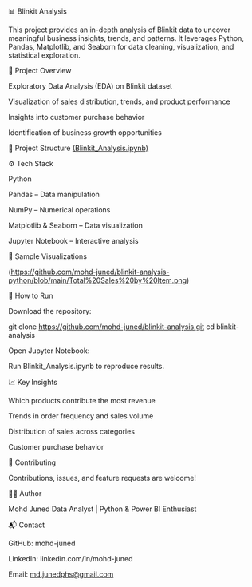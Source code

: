 📊 Blinkit Analysis

This project provides an in-depth analysis of Blinkit data to uncover meaningful business insights, trends, and patterns.
It leverages Python, Pandas, Matplotlib, and Seaborn for data cleaning, visualization, and statistical exploration.

🚀 Project Overview

Exploratory Data Analysis (EDA) on Blinkit dataset

Visualization of sales distribution, trends, and product performance

Insights into customer purchase behavior

Identification of business growth opportunities

📂 Project Structure
[(Blinkit_Analysis.ipynb)](https://github.com/mohd-juned/blinkit-analysis-python/blob/main/Blinkit_Analysis.ipynb)

⚙️ Tech Stack

Python

Pandas – Data manipulation

NumPy – Numerical operations

Matplotlib & Seaborn – Data visualization

Jupyter Notebook – Interactive analysis

📸 Sample Visualizations

(https://github.com/mohd-juned/blinkit-analysis-python/blob/main/Total%20Sales%20by%20Item.png)

🔧 How to Run

Download the repository:

git clone https://github.com/mohd-juned/blinkit-analysis.git
cd blinkit-analysis


Open Jupyter Notebook:

Run Blinkit_Analysis.ipynb to reproduce results.


📈 Key Insights

 Which products contribute the most revenue

 Trends in order frequency and sales volume

 Distribution of sales across categories

 Customer purchase behavior

🤝 Contributing

Contributions, issues, and feature requests are welcome!

👨‍💻 Author

Mohd Juned
Data Analyst | Python & Power BI Enthusiast

📬 Contact

GitHub: mohd-juned

LinkedIn: linkedin.com/in/mohd-juned

Email: md.junedphs@gmail.com
